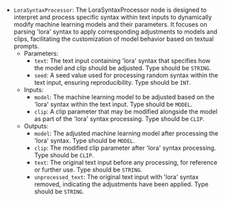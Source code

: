 - `LoraSyntaxProcessor`: The LoraSyntaxProcessor node is designed to interpret and process specific syntax within text inputs to dynamically modify machine learning models and their parameters. It focuses on parsing 'lora' syntax to apply corresponding adjustments to models and clips, facilitating the customization of model behavior based on textual prompts.
    - Parameters:
        - `text`: The text input containing 'lora' syntax that specifies how the model and clip should be adjusted. Type should be `STRING`.
        - `seed`: A seed value used for processing random syntax within the text input, ensuring reproducibility. Type should be `INT`.
    - Inputs:
        - `model`: The machine learning model to be adjusted based on the 'lora' syntax within the text input. Type should be `MODEL`.
        - `clip`: A clip parameter that may be modified alongside the model as part of the 'lora' syntax processing. Type should be `CLIP`.
    - Outputs:
        - `model`: The adjusted machine learning model after processing the 'lora' syntax. Type should be `MODEL`.
        - `clip`: The modified clip parameter after 'lora' syntax processing. Type should be `CLIP`.
        - `text`: The original text input before any processing, for reference or further use. Type should be `STRING`.
        - `unprocessed_text`: The original text input with 'lora' syntax removed, indicating the adjustments have been applied. Type should be `STRING`.
